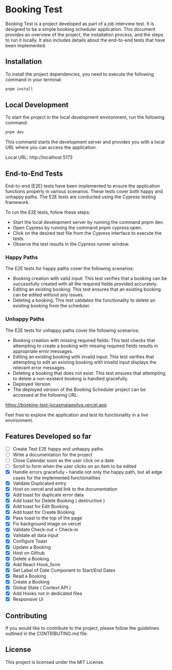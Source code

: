 # Booking Test

Booking Test is a project developed as part of a job interview test. It is designed to be a simple booking scheduler application. This document provides an overview of the project, the installation process, and the steps to run it locally. It also includes details about the end-to-end tests that have been implemented.

## Installation

To install the project dependencies, you need to execute the following command in your terminal:

```bash
pnpm install
```

## Local Development

To start the project in the local development environment, run the following command:

```bash
pnpm dev
```

This command starts the development server and provides you with a local URL where you can access the application.

Local URL: http://localhost:5173

## End-to-End Tests

End-to-end (E2E) tests have been implemented to ensure the application functions properly in various scenarios. These tests cover both happy and unhappy paths. The E2E tests are conducted using the Cypress testing framework.

To run the E2E tests, follow these steps:

- Start the local development server by running the command pnpm dev.
- Open Cypress by running the command pnpm cypress:open.
- Click on the desired test file from the Cypress interface to execute the tests.
- Observe the test results in the Cypress runner window.

### Happy Paths

The E2E tests for happy paths cover the following scenarios:

- Booking creation with valid input: This test verifies that a booking can be successfully created with all the required fields provided accurately.
- Editing an existing booking: This test ensures that an existing booking can be edited without any issues.
- Deleting a booking: This test validates the functionality to delete an existing booking from the scheduler.

### Unhappy Paths

The E2E tests for unhappy paths cover the following scenarios:

- Booking creation with missing required fields: This test checks that attempting to create a booking with missing required fields results in appropriate error messages.
- Editing an existing booking with invalid input: This test verifies that attempting to edit an existing booking with invalid input displays the relevant error messages.
- Deleting a booking that does not exist: This test ensures that attempting to delete a non-existent booking is handled gracefully.
- Deployed Version
- The deployed version of the Booking Scheduler project can be accessed at the following URL:

https://booking-test-lucasmaiaesilva.vercel.app

Feel free to explore the application and test its functionality in a live environment.

## Features Developed so far

- [ ] Create Test E2E happy and unhappy paths
- [ ] Write a documentation for the project
- [ ] Close Calendar soon as the user click on a date
- [ ] Scroll to form when the user clicks on an item to be edited
- [x] Handle errors gracefully - handle not only the happy path, but all edge cases for the implemented functionalities
- [x] Validate Duplicated entry
- [x] Host on vercel and add link to the documentation
- [x] Add toast for duplicate error data
- [x] Add toast for Delete Booking ( destructive )
- [x] Add toast for Edit Booking
- [x] Add toast for Create Booking
- [x] Pass toast to the top of the page
- [x] Fix background image on vercel
- [x] Validate Check-out < Check-in
- [x] Validate all data input
- [x] Configure Toast
- [x] Update a Booking
- [x] Host on Github
- [x] Delete a Booking
- [x] Add React-Hook_form
- [x] Set Label of Date Component to Start/End Dates
- [x] Read a Booking
- [x] Create a Booking
- [x] Global State ( Context API )
- [x] Add Hooks not in dedicated files
- [x] Responsive UI

## Contributing

If you would like to contribute to the project, please follow the guidelines outlined in the CONTRIBUTING.md file.

## License

This project is licensed under the MIT License.
